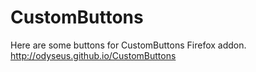 CustomButtons
=============

Here are some buttons for CustomButtons Firefox addon.
http://odyseus.github.io/CustomButtons
